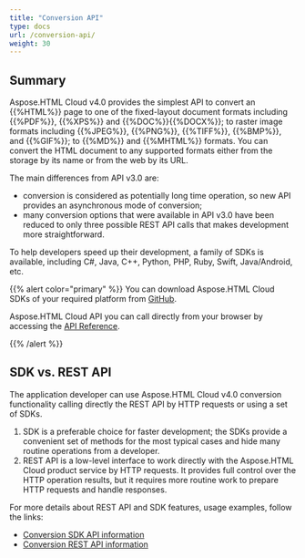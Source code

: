 ```yaml
---
title: "Conversion API"
type: docs
url: /conversion-api/
weight: 30
---
```


## **Summary**

Aspose.HTML Cloud v4.0 provides the simplest API to convert an {{%HTML%}} page to one of the fixed-layout document formats including  {{%PDF%}}, {{%XPS%}} and {{%DOC%}}{{%DOCX%}}; to raster image formats including {{%JPEG%}}, {{%PNG%}}, {{%TIFF%}},  {{%BMP%}}, and  {{%GIF%}};  to {{%MD%}} and {{%MHTML%}} formats. You can convert the HTML document to any supported formats either from the storage by its name or from the web by its URL.

The main differences from API v3.0 are:

- conversion is considered as potentially long time operation, so new API provides an asynchronous mode of conversion;
- many conversion options that were available in API v3.0 have been reduced to only three possible REST API calls that makes development more straightforward.

To help developers speed up their development, a family of SDKs is available, including C#, Java, C++, Python, PHP, Ruby, Swift, Java/Android, etc.

{{% alert color="primary" %}} 
You can download Aspose.HTML Cloud SDKs of your required platform from [GitHub](https://github.com/aspose-html-cloud/). 

Aspose.HTML Cloud API you can call directly from your browser by accessing the [API Reference](https://apireference.aspose.cloud/html/).

{{% /alert %}} 



## **SDK vs. REST API**

The application developer can use Aspose.HTML Cloud v4.0 conversion functionality calling directly the REST API by HTTP requests or using a set of SDKs.

1. SDK is a preferable choice for faster development; the SDKs provide a convenient set of methods for the most typical cases and hide many routine operations from a developer.
2. REST API is a low-level interface to work directly with the Aspose.HTML Cloud product service by HTTP requests. It provides full control over the HTTP operation results, but it requires more routine work to prepare HTTP requests and handle responses. 

For more details about REST API and SDK features, usage examples, follow the links:

- [Conversion SDK API information](/html/conversion-sdk-api/)
- [Conversion REST API information](/html/conversion-rest-api/)



